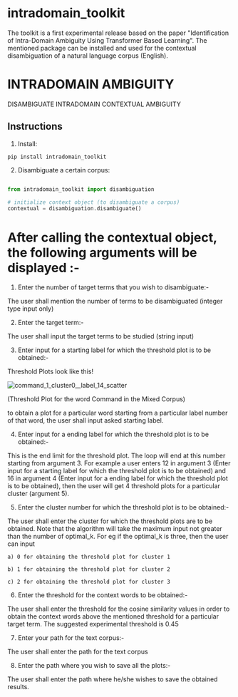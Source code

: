 # intradomain_toolkit
The toolkit is a first experimental release based on the paper "Identification of Intra-Domain Ambiguity Using Transformer Based Learning". The mentioned package can be installed and used for the contextual disambiguation of a natural language corpus (English).

# INTRADOMAIN AMBIGUITY

DISAMBIGUATE INTRADOMAIN CONTEXTUAL AMBIGUITY

## Instructions

1. Install:

```
pip install intradomain_toolkit
```

2. Disambiguate a certain corpus:

```python

from intradomain_toolkit import disambiguation

# initialize context object (to disambiguate a corpus)
contextual = disambiguation.disambiguate()
```
# After calling the contextual object, the following arguments will be displayed :- 
  
  1) Enter the number of target terms that you wish to disambiguate:- 

  The user shall mention the number of terms to be disambiguated (integer type input only)
  
  2) Enter the target term:- 
  
  The user shall input the target terms to be studied (string input)
  
  3) Enter input for a starting label for which the threshold plot is to be obtained:- 
  
  Threshold Plots look like this!
  
  ![command_1_cluster0__label_14_scatter](https://user-images.githubusercontent.com/44119212/126865235-e572e187-22d6-4e51-83c5-f1e63c082803.png)
  
  (Threshold Plot for the word Command in the Mixed Corpus)

  to obtain a plot for a particular word starting from a particular label number of that word, the user shall input asked starting label.
  
  4) Enter input for a ending label for which the threshold plot is to be obtained:-
  
  This is the end limit for the threshold plot. The loop will end at this number starting from argument 3. For example a user enters 12 in argument 3 (Enter         input for a starting label for which the threshold plot is to be obtained) and 16 in argument 4 (Enter input for a ending label for which the threshold plot is   to be obtained), then the user will get 4 threshold plots for a particular cluster (argument 5).
  
  5) Enter the cluster number for which the threshold plot is to be obtained:-
 
  The user shall enter the cluster for which the threshold plots are to be obtained. Note that the algorithm will take the maximum input not greater than the       number of optimal_k. For eg if the optimal_k is three, then the user can input 
  
    a) 0 for obtaining the threshold plot for cluster 1
    
    b) 1 for obtaining the threshold plot for cluster 2
    
    c) 2 for obtaining the threshold plot for cluster 3
  
  6) Enter the threshold for the context words to be obtained:-
  
  The user shall enter the threshold for the cosine similarity values in order to obtain the context words above the mentioned threshold for a particular target     term. The suggested experimental threshold is 0.45
  
  7) Enter your path for the text corpus:-
  
  The user shall enter the path for the text corpus
  
  8) Enter the path where you wish to save all the plots:-

  The user shall enter the path where he/she wishes to save the obtained results.
